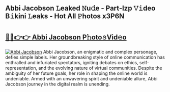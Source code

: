 ## Abbi Jacobson 𝙻eaked 𝙽u𝚍e - Part-Izp 𝚅𝚒deo B𝚒kini 𝙻eaks - Hot All 𝙿hotos x3P6N

# <h2><a href="http://ld4y1l.urlbe.top/?page=Abbi+Jacobson">🔗🔗👉👉 Abbi Jacobson P𝚑oto𝚜Vid𝚎o</a></h2>

[![Abbi Jacobson](https://i.imgur.com/eBuTRDB.gif)](http://ld4y1l.urlbe.top/?page=Abbi+Jacobson)
Abbi Jacobson, an enigmatic and complex personage, defies simple labels. Her groundbreaking style of online communication has enthralled and infuriated spectators, igniting debates on ethics, self-representation, and the evolving nature of virtual communities. Despite the ambiguity of her future goals, her role in shaping the online world is undeniable. Armed with an unwavering spirit and undeniable allure, Abbi Jacobson journey in the digital realm is unending.
